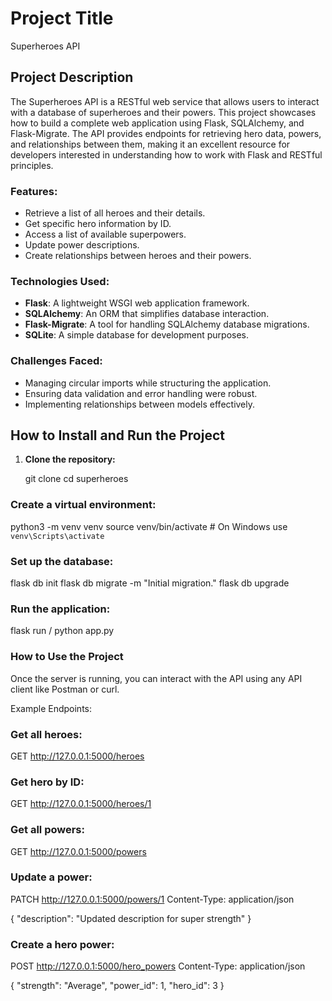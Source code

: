 # Project Title

Superheroes API

## Project Description

The Superheroes API is a RESTful web service that allows users to interact with a database of superheroes and their powers. This project showcases how to build a complete web application using Flask, SQLAlchemy, and Flask-Migrate. The API provides endpoints for retrieving hero data, powers, and relationships between them, making it an excellent resource for developers interested in understanding how to work with Flask and RESTful principles.

### Features:
- Retrieve a list of all heroes and their details.
- Get specific hero information by ID.
- Access a list of available superpowers.
- Update power descriptions.
- Create relationships between heroes and their powers.

### Technologies Used:
- **Flask**: A lightweight WSGI web application framework.
- **SQLAlchemy**: An ORM that simplifies database interaction.
- **Flask-Migrate**: A tool for handling SQLAlchemy database migrations.
- **SQLite**: A simple database for development purposes.

### Challenges Faced:
- Managing circular imports while structuring the application.
- Ensuring data validation and error handling were robust.
- Implementing relationships between models effectively.



## How to Install and Run the Project

1. **Clone the repository:**

   git clone <repository-url>
   cd superheroes
### Create a virtual environment:

python3 -m venv venv
source venv/bin/activate  # On Windows use `venv\Scripts\activate`


### Set up the database:

flask db init
flask db migrate -m "Initial migration."
flask db upgrade
### Run the application:
flask run / python app.py
### How to Use the Project
Once the server is running, you can interact with the API using any API client like Postman or curl.

Example Endpoints:
### Get all heroes:
GET http://127.0.0.1:5000/heroes
### Get hero by ID:

GET http://127.0.0.1:5000/heroes/1
### Get all powers:
GET http://127.0.0.1:5000/powers
### Update a power:
PATCH http://127.0.0.1:5000/powers/1
Content-Type: application/json

{
  "description": "Updated description for super strength"
}
### Create a hero power:
POST http://127.0.0.1:5000/hero_powers
Content-Type: application/json

{
  "strength": "Average",
  "power_id": 1,
  "hero_id": 3
}